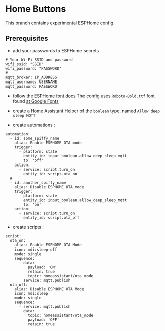 # Home Buttons

This branch contains experimental ESPHome config.

## Prerequisites

- add your passwords to ESPHome secrets
```
# Your Wi-Fi SSID and password
wifi_ssid: "SSID"
wifi_password: "PASSWORD"
#
mqtt_broker: IP_ADDRESS
mqtt_username: USERNAME
mqtt_password: PASSWORD
```

- follow the [ESPHome font docs](https://esphome.io/components/display/index.html#drawing-static-text)
  The config uses `Roboto-Bold.ttf` font found [at Google Fonts](https://fonts.google.com/specimen/Roboto)

- create a Home Assistant Helper of the `boolean` type, named `Allow deep sleep MQTT`

- create automations :
```
automation:
  - id: some_spiffy_name
    alias: Enable ESPHOME OTA mode
    trigger:
      - platform: state
        entity_id: input_boolean.allow_deep_sleep_mqtt
        to: 'off'
    action:
      - service: script.turn_on
        entity_id: script.ota_on
  #
  - id: another_spiffy_name
    alias: Disable ESPHOME OTA mode
    trigger:
      - platform: state
        entity_id: input_boolean.allow_deep_sleep_mqtt
        to: 'on'
    action:
      - service: script.turn_on
        entity_id: script.ota_off
```

- create scripts : 
```
script:
  ota_on:
    alias: Enable ESPHOME OTA Mode
    icon: mdi:sleep-off
    mode: single
    sequence:
      - data:
          payload: 'ON'
          retain: true
          topic: homeassistant/ota_mode
        service: mqtt.publish
  ota_off:
    alias: Disable ESPHOME OTA Mode
    icon: mdi:sleep
    mode: single
    sequence:
      - service: mqtt.publish
        data:
          topic: homeassistant/ota_mode
          payload: 'OFF'
          retain: true
```
